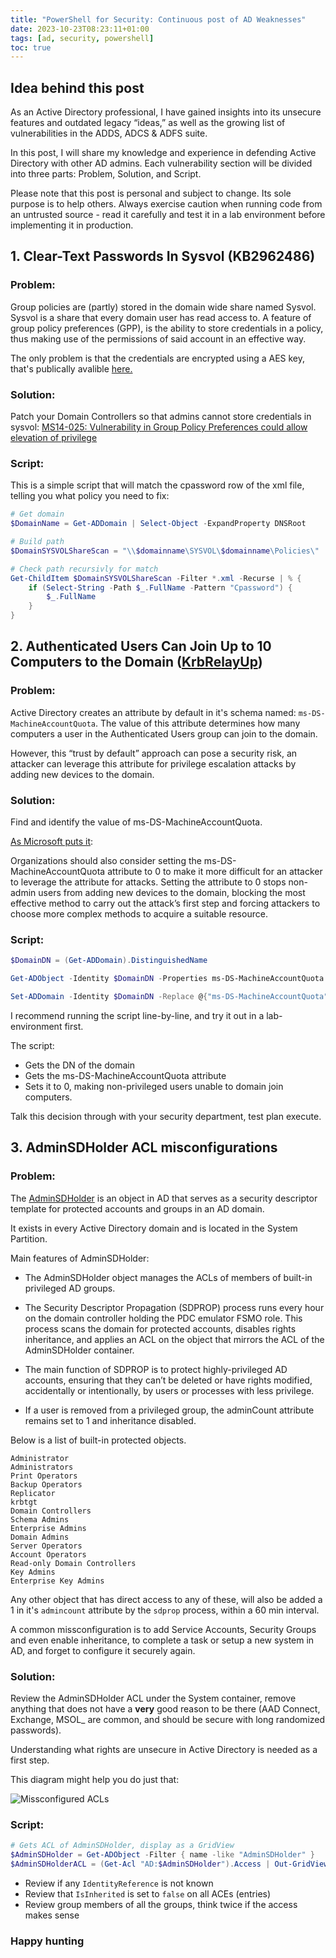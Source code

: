 ```yaml
--- 
title: "PowerShell for Security: Continuous post of AD Weaknesses" 
date: 2023-10-23T08:23:11+01:00 
tags: [ad, security, powershell]
toc: true
---
```


## Idea behind this post

As an Active Directory professional, I have gained insights into its unsecure features and outdated legacy “ideas,” as well as the growing list of vulnerabilities in the ADDS, ADCS & ADFS suite.

In this post, I will share my knowledge and experience in defending Active Directory with other AD admins. Each vulnerability section will be divided into three parts: Problem, Solution, and Script.

Please note that this post is personal and subject to change. Its sole purpose is to help others. Always exercise caution when running code from an untrusted source - read it carefully and test it in a lab environment before implementing it in production.

## 1. Clear-Text Passwords In Sysvol (KB2962486)

### Problem:

Group policies are (partly) stored in the domain wide share named Sysvol.
Sysvol is a share that every domain user has read access to. A feature of group policy preferences (GPP), is the ability to store credentials in a policy, thus making use of the permissions of said account in an effective way.

The only problem is that the credentials are encrypted using a AES key, that's publically avalible [here.](https://learn.microsoft.com/en-us/openspecs/windows_protocols/ms-gppref/2c15cbf0-f086-4c74-8b70-1f2fa45dd4be?redirectedfrom=MSDN)

### Solution:

Patch your Domain Controllers so that admins cannot store credentials in sysvol: [MS14-025: Vulnerability in Group Policy Preferences could allow elevation of privilege](https://support.microsoft.com/en-us/topic/ms14-025-vulnerability-in-group-policy-preferences-could-allow-elevation-of-privilege-may-13-2014-60734e15-af79-26ca-ea53-8cd617073c30)

### Script:
This is a simple script that will match the cpassword row of the xml file, telling you what policy you need to fix:
```powershell
# Get domain
$DomainName = Get-ADDomain | Select-Object -ExpandProperty DNSRoot

# Build path
$DomainSYSVOLShareScan = "\\$domainname\SYSVOL\$domainname\Policies\"

# Check path recursivly for match
Get-ChildItem $DomainSYSVOLShareScan -Filter *.xml -Recurse | % {
    if (Select-String -Path $_.FullName -Pattern "Cpassword") {
        $_.FullName
    }
}
```

## 2. Authenticated Users Can Join Up to 10 Computers to the Domain ([KrbRelayUp](https://www.microsoft.com/security/blog/2022/05/25/detecting-and-preventing-privilege-escalation-attacks-leveraging-kerberos-relaying-krbrelayup/))

### Problem:

Active Directory creates an attribute by default in it's schema named: `ms-DS-MachineAccountQuota`. The value of this attribute determines how many computers a user in the Authenticated Users group can join to the domain.

However, this “trust by default” approach can pose a security risk, an attacker can leverage this attribute for privilege escalation attacks by adding new devices to the domain.

### Solution:

Find and identify the value of ms-DS-MachineAccountQuota.

[As Microsoft puts it](https://www.microsoft.com/en-us/security/blog/2022/05/25/detecting-and-preventing-privilege-escalation-attacks-leveraging-kerberos-relaying-krbrelayup/):

Organizations should also consider setting the ms-DS-MachineAccountQuota attribute to 0 to make it more difficult for an attacker to leverage the attribute for attacks. Setting the attribute to 0 stops non-admin users from adding new devices to the domain, blocking the most effective method to carry out the attack’s first step and forcing attackers to choose more complex methods to acquire a suitable resource.

### Script:

```powershell
$DomainDN = (Get-ADDomain).DistinguishedName

Get-ADObject -Identity $DomainDN -Properties ms-DS-MachineAccountQuota

Set-ADDomain -Identity $DomainDN -Replace @{"ms-DS-MachineAccountQuota"="0"}
```

I recommend running the script line-by-line, and try it out in a lab-environment first.

The script:
- Gets the DN of the domain
- Gets the ms-DS-MachineAccountQuota attribute
- Sets it to 0, making non-privileged users unable to domain join computers.

Talk this decision through with your security department, test plan execute.

## 3. AdminSDHolder ACL misconfigurations

### Problem:

The [AdminSDHolder](https://learn.microsoft.com/windows-server/identity/ad-ds/plan/security-best-practices/appendix-c--protected-accounts-and-groups-in-active-directory#adminsdholder) is an object in AD that serves as a security descriptor template for protected accounts and groups in an AD domain.

It exists in every Active Directory domain and is located in the System Partition.

Main features of AdminSDHolder:

- The AdminSDHolder object manages the ACLs of members of built-in privileged AD groups.

- The Security Descriptor Propagation (SDPROP) process runs every hour on the domain controller holding the PDC emulator FSMO role. This process scans the domain for protected accounts, disables rights inheritance, and applies an ACL on the object that mirrors the ACL of the AdminSDHolder container.

- The main function of SDPROP is to protect highly-privileged AD accounts, ensuring that they can’t be deleted or have rights modified, accidentally or intentionally, by users or processes with less privilege.

- If a user is removed from a privileged group, the adminCount attribute remains set to 1 and inheritance disabled.


Below is a list of built-in protected objects.

```plaintext
Administrator
Administrators
Print Operators
Backup Operators
Replicator
krbtgt
Domain Controllers
Schema Admins
Enterprise Admins
Domain Admins
Server Operators
Account Operators
Read-only Domain Controllers
Key Admins
Enterprise Key Admins
```

Any other object that has direct access to any of these, will also be added a 1 in it's `admincount` attribute by the `sdprop` process, within a 60 min interval.

A common missconfiguration is to add Service Accounts, Security Groups and even enable inheritance, to complete a task or setup a new system in AD, and forget to configure it securely again.


### Solution:

Review the AdminSDHolder ACL under the System container, remove anything that does not have a **very** good reason to be there (AAD Connect, Exchange, MSOL_ are common, and should be secure with long randomized passwords).

Understanding what rights are unsecure in Active Directory is needed as a first step.

This diagram might help you do just that:

![Missconfigured ACLs](/pics/ACLMap.png)

### Script:

```powershell
# Gets ACL of AdminSDHolder, display as a GridView
$AdminSDHolder = Get-ADObject -Filter { name -like "AdminSDHolder" }
$AdminSDHolderACL = (Get-Acl "AD:$AdminSDHolder").Access | Out-GridView
```

- Review if any `IdentityReference` is not known
- Review that `IsInherited` is set to `false` on all ACEs (entries)
- Review group members of all the groups, think twice if the access makes sense


### Happy hunting
